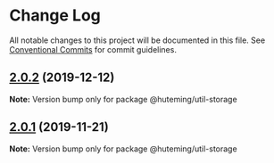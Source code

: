 # Change Log

All notable changes to this project will be documented in this file.
See [Conventional Commits](https://conventionalcommits.org) for commit guidelines.

## [2.0.2](https://github.com/huteming/huteming-ui/compare/@huteming/util-storage@2.0.1...@huteming/util-storage@2.0.2) (2019-12-12)

**Note:** Version bump only for package @huteming/util-storage





## [2.0.1](https://github.com/huteming/huteming-ui/compare/@huteming/util-storage@2.0.0...@huteming/util-storage@2.0.1) (2019-11-21)

**Note:** Version bump only for package @huteming/util-storage
